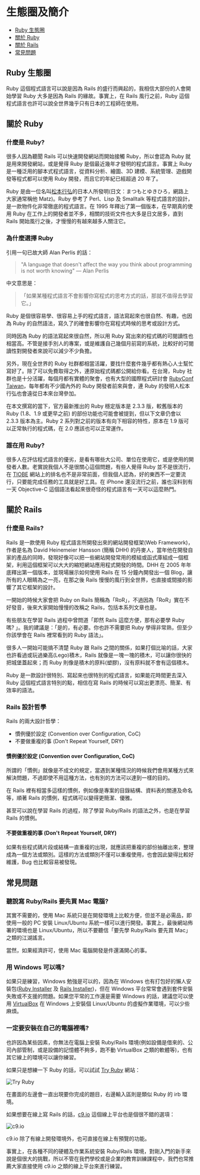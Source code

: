# 生態圈及簡介

- [Ruby 生態圈](#ruby-ecosystem)
- [關於 Ruby](#about-ruby)
- [關於 Rails](#about-rails)
- [常見問題](#faq)

## <a name="ruby-ecosystem"></a>Ruby 生態圈

Ruby 這個程式語言可以說是因為 Rails 的盛行而興起的，我相信大部份的人會開始學習 Ruby 大多是因為 Rails 的緣故。事實上，在 Rails 風行之前，Ruby 這個程式語言也許可以說全世界幾乎只有日本的工程師在使用。

## <a name="about-ruby"></a>關於 Ruby
### 什麼是 Ruby?

很多人因為聽聞 Rails 可以快速開發網站而開始接觸 Ruby，所以會認為 Ruby 就是用來開發網站，或是覺得 Ruby 是個最近幾年才發明的程式語言。事實上 Ruby 是一種泛用的腳本式程式語言，從資料分析、繪圖、3D 建模、系統管理、遊戲開發等程式都可以使用 Ruby 開發，而且它的年紀已經超過 20 年了。

Ruby 是由一位名叫[松本行弘](https://zh.wikipedia.org/wiki/%E6%9D%BE%E6%9C%AC%E8%A1%8C%E5%BC%98)的日本人所發明(日文：まつもとゆきひろ，網路上大家通常稱他 Matz)。Ruby 參考了 Perl、Lisp 及 Smalltalk 等程式語言的設計，是一款物件化非常徹底的程式語言。在 1995 年釋出了第一個版本，在早期真的使用 Ruby 在工作上的開發者並不多，相關的技術文件也大多是日文居多，直到 Rails 開始風行之後，才慢慢的有越來越多人關注它。

### 為什麼選擇 Ruby

引用一句已故大師 Alan Perlis 的話：

> "A language that doesn't affect the way you think about programming is not worth knowing" — Alan Perlis

中文意思是：

>「如果某種程式語言不會影響你寫程式的思考方式的話，那就不值得去學習它。」

Ruby 是個很容易學、很容易上手的程式語言，語法寫起來也很自然、有趣，也因為 Ruby 的自然語法，寫久了的確會影響你在寫程式時候的思考或設計方式。

同時因為 Ruby 的語法寫起來很自然，所以用 Ruby 寫出來的程式碼的可閱讀性也相當高。不管是接手別人的專案，或是維護自己幾個月前寫的系統，比較好的可閱讀性對開發者來說可以減少不少負擔。

另外，現在全世界的 Ruby 社群都相當活躍，要找什麼套件幾乎都有熱心人士幫忙寫好了。除了可以免費取得之外，連原始程式碼都公開給你看。在台灣，Ruby 社群也是十分活躍，每個月都有實體的聚會，也有大型的國際程式研討會 [RubyConf Taiwan](http://rubyconf.tw)，每年都有不少國內外的 Ruby 開發者前來與會，連 Ruby 的發明人松本行弘也會遠從日本來台灣參加。

在本文撰寫的當下，官方最新推出的 Ruby 穩定版本是 2.3.3 版，較舊版本的 Ruby (1.8、1.9 或更早之前) 的部份功能也可能會被提到，但以下文章仍會以 2.3.3 版本為主。Ruby 2 系列對之前的版本有向下相容的特性，原本在 1.9 版可以正常執行的程式碼，在 2.0 應該也可以正常運作。

### 誰在用 Ruby?

很多人在評估程式語言的優劣，是看有哪些大公司、單位在使用它，或是使用的開發者人數。老實說我個人不是很關心這個問題，有些人覺得 Ruby 並不是很流行，在 [TIOBE](http://www.tiobe.com) 網站上的排名也不是非常前面，但我個人認為，好的東西不一定要流行，只要能完成任務的工具就是好工具。在 iPhone 還沒流行之前，誰也沒料到有一天 Objective-C 這個語法看起來很奇怪的程式語言有一天可以這麼熱門。

## <a name="about-rails"></a>關於 Rails

### 什麼是 Rails?

Rails 是一款使用 Ruby 程式語言所開發出來的網站開發框架(Web Framework)，作者是名為 David Heinemeier Hansson (簡稱 DHH) 的丹麥人，當年他在開發自家的產品的同時，發現好像可以把一些網站開發常用的模組或函式庫組成一個框架，利用這個框架可以大大的縮短網站應用程式開發的時間。DHH 在 2005 年年底釋出第一個版本，並現場展示如何使用 Rails 在 15 分鐘內開發出一個 Blog，讓所有的人眼睛為之一亮，在那之後 Rails 慢慢的風行到全世界，也直接或間接的影響了其它框架的設計。

一開始的時候大家會把 Ruby on Rails 簡稱為「RoR」，不過因為「RoR」實在不好發音，後來大家開始慢慢的改稱之 Rails，包括本系列文章也是。

有些朋友在學習 Rails 過程中曾問道「即然 Rails 這麼方便，那有必要學 Ruby 嗎? 」。我的建議是：「是的，有必要。你也許不需要把 Ruby 學得非常熟，但至少你該學會在 Rails 裡常看到的 Ruby 語法」。

很多人一開始可能搞不清楚 Ruby 跟 Rails 之間的關係，如果打個比喻的話，大家也許看過或玩過樂高(Lego)積木，Rails 就像是一塊一塊的積木，可以讓你很快的把城堡蓋起來；而 Ruby 則像是積木的原料(塑膠)，沒有原料就不會有這個積木。

Ruby 是一款設計很特別、寫起來也很特別的程式語言，如果能花時間更去深入 Ruby 這個程式語言特別的點，相信在寫 Rails 的時候可以寫出更漂亮、簡潔、有效率的語法。

### Rails 設計哲學

Rails 的兩大設計哲學：

* 慣例優於設定 (Convention over Configuration, CoC)
* 不要做重複的事 (Don't Repeat Yourself, DRY)

#### 慣例優於設定 (Convention over Configuration, CoC)

所謂的「慣例」就像是不成文的規定，當遇到某種情況的時候我們會用某種方式來解決問題，不過即使不用這種方法，也有別的方法可以達到一樣的目的。

在 Rails 裡有相當多這樣的慣例，例如像是專案的目錄結構、資料表的關連及命名等，順著 Rails 的慣例，程式碼可以變得更簡潔、優雅。

甚至可以說在學習 Rails 的過程，除了學習 Ruby/Rails 的語法之外，也是在學習 Rails 的慣例。

#### 不要做重複的事 (Don't Repeat Yourself, DRY)

如果有些程式碼片段或結構一直重複的出現，就應該把重複的部份抽離出來，整理成為一個方法或類別。這樣的方法或類別不僅可以重複使用，也會因此變得比較好維護，Bug 也比較容易被發現。

## <a name="faq"></a>常見問題

### 聽說寫 Ruby/Rails  要先買 Mac 電腦?

其實不需要的，使用 Mac 系統只是在開發環境上比較方便，但並不是必需品，即使用一般的 PC 安裝 Linux/Ubuntu 系統一樣可以進行開發。事實上，最後網站佈署的環境也是 Linux/Ubuntu，所以不要聽信「要先學 Ruby/Rails 要先買 Mac」之類的江湖謠言。

當然，如果經濟許可，使用 Mac 電腦開發是件還滿開心的事。

### 用 Windows 可以嗎?

如果只是練習，Windows 勉強是可以的，因為在 Windows 也有打包好的懶人安裝包([Ruby Installer](https://rubyinstaller.org/) 及 [Rails Installer](http://railsinstaller.org/en))，但在 Windows 平台常常會遇到套件安裝失敗或不支援的問題。如果您平常的工作還是需要 Windows 的話，建議您可以使用 [VirtualBox](https://www.virtualbox.org/) 在 Windows 上安裝個 Linux/Ubuntu 的虛擬作業環境，可以少些麻煩。

### 一定要安裝在自己的電腦裡嗎?

也許因為某些因素，你無法在電腦上安裝 Ruby/Rails 環境(例如設備是借來的、公司內部管制，或是設備的記憶體不夠多，跑不動 VirtualBox 之類的軟體等)，也有其它線上的環境可以讓你練習。

如果只是想練一下 Ruby 的話，可以試試 [Try Ruby](http://tryruby.org/) 網站：

![Try Ruby](images/chapter01/try_ruby.jpg)

在畫面的左邊會一直出現要你完成的題目，右邊輸入區則是類似 Ruby 的 irb 環境。

如果想要在線上寫 Rails 的話，[c9.io](https://c9.io/) 這個線上平台也是個很不錯的選項：

![c9.io](images/chapter01/c9.io.png)

c9.io 除了有線上開發環境外，也可直接在線上有預覽的功能。

事實上，在各種不同的硬體及作業系統安裝 Ruby/Rails 環境，對剛入門的新手來說是個很大的挑戰，所以不管在我們學校或是企業的教育訓練課程中，我們也常推薦大家直接使用 c9.io 之類的線上平台來進行練習。


